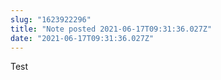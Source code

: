 ```yaml
---
slug: "1623922296"
title: "Note posted 2021-06-17T09:31:36.027Z"
date: "2021-06-17T09:31:36.027Z"
---
```

Test
